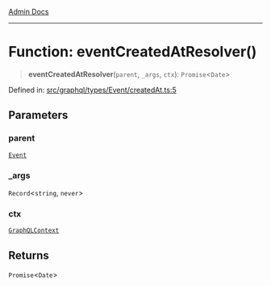 [Admin Docs](/)

***

# Function: eventCreatedAtResolver()

> **eventCreatedAtResolver**(`parent`, `_args`, `ctx`): `Promise`\<`Date`\>

Defined in: [src/graphql/types/Event/createdAt.ts:5](https://github.com/PalisadoesFoundation/talawa-api/blob/ba7157ff8b26bc2c54d7ad9ad4d0db0ff21eda4d/src/graphql/types/Event/createdAt.ts#L5)

## Parameters

### parent

[`Event`](../../Event/type-aliases/Event.md)

### \_args

`Record`\<`string`, `never`\>

### ctx

[`GraphQLContext`](../../../../context/type-aliases/GraphQLContext.md)

## Returns

`Promise`\<`Date`\>
